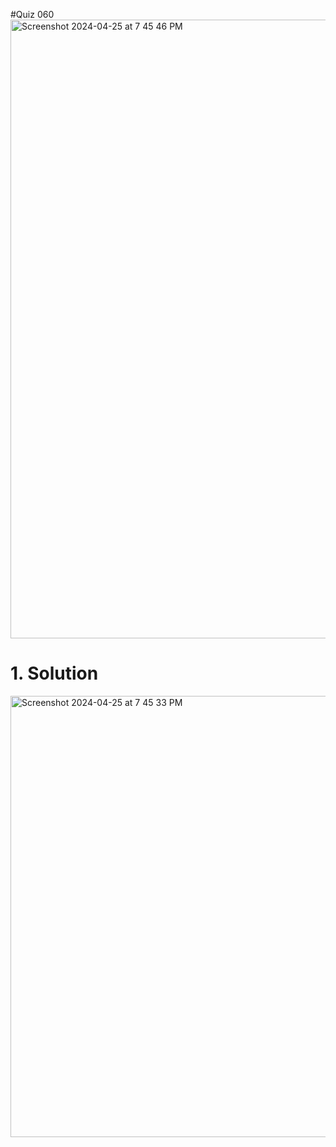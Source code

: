 #Quiz 060
<img width="990" alt="Screenshot 2024-04-25 at 7 45 46 PM" src="https://github.com/K-Schriber/Unit-4-Comp-Sci/assets/142757998/ff73db8b-f141-4823-81aa-07f1c93af2a3">

# 1. Solution
<img width="706" alt="Screenshot 2024-04-25 at 7 45 33 PM" src="https://github.com/K-Schriber/Unit-4-Comp-Sci/assets/142757998/9b347931-5b3d-478e-9e6e-b7b94b913262">
